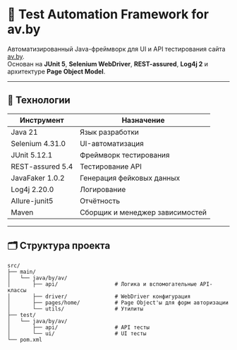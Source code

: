 # 🧪 Test Automation Framework for av.by

Автоматизированный Java-фреймворк для UI и API тестирования сайта [av.by](https://www.av.by).  
Основан на **JUnit 5**, **Selenium WebDriver**, **REST-assured**, **Log4j 2** и архитектуре **Page Object Model**.

---

## 🧰 Технологии

| Инструмент       | Назначение                     |
|------------------|--------------------------------|
| Java 21          | Язык разработки                |
| Selenium 4.31.0  | UI-автоматизация               |
| JUnit 5.12.1     | Фреймворк тестирования         |
| REST-assured 5.4 | Тестирование API               |
| JavaFaker 1.0.2  | Генерация фейковых данных      |
| Log4j 2.20.0     | Логирование                    |
| Allure-junit5    | Отчётность                     |
| Maven            | Сборщик и менеджер зависимостей |

---

## 🗂 Структура проекта

``` text
src/
├── main/
│   └── java/by/av/
│       ├── api/                  # Логика и вспомогательные API-классы
│       ├── driver/               # WebDriver конфигурация
│       ├── pages/home/           # Page Object'ы для форм авторизации
│       └── utils/                # Утилиты
├── test/
│   └── java/by/av/
│       ├── api/                  # API тесты
│       └── ui/                   # UI тесты
└── pom.xml
```

